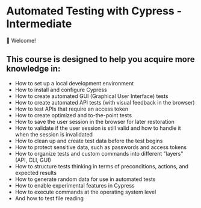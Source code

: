 # Automated Testing with Cypress - Intermediate

👋 Welcome!


## This course is designed to help you acquire more knowledge in:

- How to set up a local development environment
- How to install and configure Cypress
- How to create automated GUI (Graphical User Interface) tests
- How to create automated API tests (with visual feedback in the browser)
- How to test APIs that require an access token
- How to create optimized and to-the-point tests
- How to save the user session in the browser for later restoration
- How to validate if the user session is still valid and how to handle it when the session is invalidated
- How to clean up and create test data before the test begins
- How to protect sensitive data, such as passwords and access tokens
- How to organize tests and custom commands into different "layers" (API, CLI, GUI)
- How to structure tests thinking in terms of preconditions, actions, and expected results
- How to generate random data for use in automated tests
- How to enable experimental features in Cypress
- How to execute commands at the operating system level
- And how to test file reading


